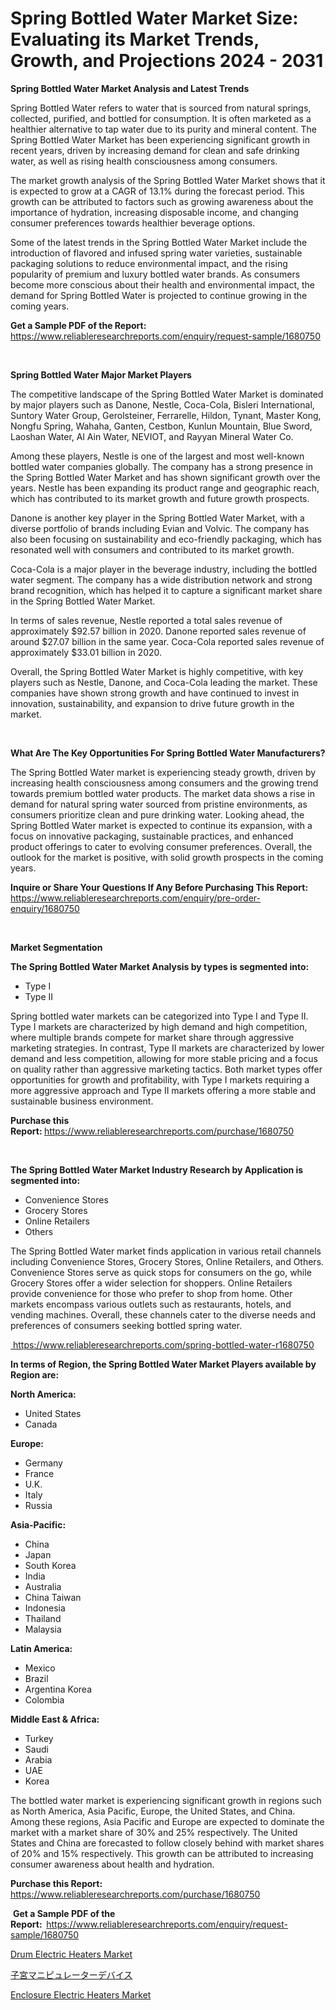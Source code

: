 <p><h1>Spring Bottled Water Market Size: Evaluating its Market Trends, Growth, and Projections 2024 - 2031</h1></p><p><strong>Spring Bottled Water Market Analysis and Latest Trends</strong></p>
<p><p>Spring Bottled Water refers to water that is sourced from natural springs, collected, purified, and bottled for consumption. It is often marketed as a healthier alternative to tap water due to its purity and mineral content. The Spring Bottled Water Market has been experiencing significant growth in recent years, driven by increasing demand for clean and safe drinking water, as well as rising health consciousness among consumers.</p><p>The market growth analysis of the Spring Bottled Water Market shows that it is expected to grow at a CAGR of 13.1% during the forecast period. This growth can be attributed to factors such as growing awareness about the importance of hydration, increasing disposable income, and changing consumer preferences towards healthier beverage options.</p><p>Some of the latest trends in the Spring Bottled Water Market include the introduction of flavored and infused spring water varieties, sustainable packaging solutions to reduce environmental impact, and the rising popularity of premium and luxury bottled water brands. As consumers become more conscious about their health and environmental impact, the demand for Spring Bottled Water is projected to continue growing in the coming years.</p></p>
<p><strong>Get a Sample PDF of the Report:&nbsp;</strong> <a href="https://www.reliableresearchreports.com/enquiry/request-sample/1680750">https://www.reliableresearchreports.com/enquiry/request-sample/1680750</a></p>
<p>&nbsp;</p>
<p><strong>Spring Bottled Water Major Market Players</strong></p>
<p><p>The competitive landscape of the Spring Bottled Water Market is dominated by major players such as Danone, Nestle, Coca-Cola, Bisleri International, Suntory Water Group, Gerolsteiner, Ferrarelle, Hildon, Tynant, Master Kong, Nongfu Spring, Wahaha, Ganten, Cestbon, Kunlun Mountain, Blue Sword, Laoshan Water, Al Ain Water, NEVIOT, and Rayyan Mineral Water Co. </p><p>Among these players, Nestle is one of the largest and most well-known bottled water companies globally. The company has a strong presence in the Spring Bottled Water Market and has shown significant growth over the years. Nestle has been expanding its product range and geographic reach, which has contributed to its market growth and future growth prospects.</p><p>Danone is another key player in the Spring Bottled Water Market, with a diverse portfolio of brands including Evian and Volvic. The company has also been focusing on sustainability and eco-friendly packaging, which has resonated well with consumers and contributed to its market growth.</p><p>Coca-Cola is a major player in the beverage industry, including the bottled water segment. The company has a wide distribution network and strong brand recognition, which has helped it to capture a significant market share in the Spring Bottled Water Market.</p><p>In terms of sales revenue, Nestle reported a total sales revenue of approximately $92.57 billion in 2020. Danone reported sales revenue of around $27.07 billion in the same year. Coca-Cola reported sales revenue of approximately $33.01 billion in 2020.</p><p>Overall, the Spring Bottled Water Market is highly competitive, with key players such as Nestle, Danone, and Coca-Cola leading the market. These companies have shown strong growth and have continued to invest in innovation, sustainability, and expansion to drive future growth in the market.</p></p>
<p>&nbsp;</p>
<p><strong>What Are The Key Opportunities For Spring Bottled Water Manufacturers?</strong></p>
<p><p>The Spring Bottled Water market is experiencing steady growth, driven by increasing health consciousness among consumers and the growing trend towards premium bottled water products. The market data shows a rise in demand for natural spring water sourced from pristine environments, as consumers prioritize clean and pure drinking water. Looking ahead, the Spring Bottled Water market is expected to continue its expansion, with a focus on innovative packaging, sustainable practices, and enhanced product offerings to cater to evolving consumer preferences. Overall, the outlook for the market is positive, with solid growth prospects in the coming years.</p></p>
<p><strong>Inquire or Share Your Questions If Any Before Purchasing This Report:</strong> <a href="https://www.reliableresearchreports.com/enquiry/pre-order-enquiry/1680750">https://www.reliableresearchreports.com/enquiry/pre-order-enquiry/1680750</a></p>
<p>&nbsp;</p>
<p><strong>Market Segmentation</strong></p>
<p><strong>The Spring Bottled Water Market Analysis by types is segmented into:</strong></p>
<p><ul><li>Type I</li><li>Type II</li></ul></p>
<p><p>Spring bottled water markets can be categorized into Type I and Type II. Type I markets are characterized by high demand and high competition, where multiple brands compete for market share through aggressive marketing strategies. In contrast, Type II markets are characterized by lower demand and less competition, allowing for more stable pricing and a focus on quality rather than aggressive marketing tactics. Both market types offer opportunities for growth and profitability, with Type I markets requiring a more aggressive approach and Type II markets offering a more stable and sustainable business environment.</p></p>
<p><strong>Purchase this Report:&nbsp;</strong><a href="https://www.reliableresearchreports.com/purchase/1680750">https://www.reliableresearchreports.com/purchase/1680750</a></p>
<p>&nbsp;</p>
<p><strong>The Spring Bottled Water Market Industry Research by Application is segmented into:</strong></p>
<p><ul><li>Convenience Stores</li><li>Grocery Stores</li><li>Online Retailers</li><li>Others</li></ul></p>
<p><p>The Spring Bottled Water market finds application in various retail channels including Convenience Stores, Grocery Stores, Online Retailers, and Others. Convenience Stores serve as quick stops for consumers on the go, while Grocery Stores offer a wider selection for shoppers. Online Retailers provide convenience for those who prefer to shop from home. Other markets encompass various outlets such as restaurants, hotels, and vending machines. Overall, these channels cater to the diverse needs and preferences of consumers seeking bottled spring water.</p></p>
<p><a href="https://www.reliableresearchreports.com/spring-bottled-water-r1680750">&nbsp;https://www.reliableresearchreports.com/spring-bottled-water-r1680750</a></p>
<p><strong>In terms of Region, the Spring Bottled Water Market Players available by Region are:</strong></p>
<p>
    <p> <strong> North America: </strong>
        <ul>
            <li>United States</li>
            <li>Canada</li>
        </ul>
        </p> 
    <p> <strong> Europe: </strong>
        <ul>
            <li>Germany</li>
            <li>France</li>
            <li>U.K.</li>
            <li>Italy</li>
            <li>Russia</li>
        </ul>
        </p> 
    <p> <strong> Asia-Pacific: </strong>
        <ul>
            <li>China</li>
            <li>Japan</li>
            <li>South Korea</li>
            <li>India</li>
            <li>Australia</li>
            <li>China Taiwan</li>
            <li>Indonesia</li>
            <li>Thailand</li>
            <li>Malaysia</li>
        </ul>
        </p> 
    <p> <strong> Latin America: </strong>
        <ul>
            <li>Mexico</li>
            <li>Brazil</li>
            <li>Argentina Korea</li>
            <li>Colombia</li>
        </ul>
        </p> 
    <p> <strong> Middle East & Africa: </strong>
        <ul>
            <li>Turkey</li>
            <li>Saudi</li>
            <li>Arabia</li>
            <li>UAE</li>
            <li>Korea</li>
        </ul>
    </p>
    </p>
<p><p>The bottled water market is experiencing significant growth in regions such as North America, Asia Pacific, Europe, the United States, and China. Among these regions, Asia Pacific and Europe are expected to dominate the market with a market share of 30% and 25% respectively. The United States and China are forecasted to follow closely behind with market shares of 20% and 15% respectively. This growth can be attributed to increasing consumer awareness about health and hydration.</p></p>
<p><strong>Purchase this Report: </strong><a href="https://www.reliableresearchreports.com/purchase/1680750">https://www.reliableresearchreports.com/purchase/1680750</a></p>
<p>&nbsp;<strong>Get a Sample PDF of the Report:&nbsp;&nbsp;</strong><a href="https://www.reliableresearchreports.com/enquiry/request-sample/1680750">https://www.reliableresearchreports.com/enquiry/request-sample/1680750</a></p>
<p><strong></strong></p>
<p><p><a href="https://github.com/redneck06/Market-Research-Report-List-3/blob/main/drum-electric-heaters-market.md">Drum Electric Heaters Market</a></p><p><a href="https://github.com/AaronVargas43/Market-Research-Report-List-2/blob/main/2529658108469.md">子宮マニピュレーターデバイス</a></p><p><a href="https://github.com/peachesmcdowel1/Market-Research-Report-List-3/blob/main/enclosure-electric-heaters-market.md">Enclosure Electric Heaters Market</a></p></p>